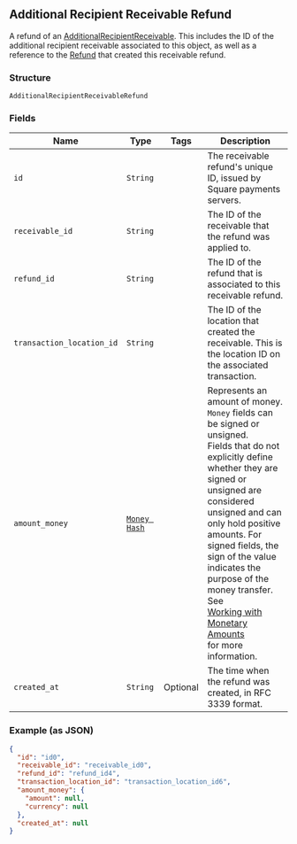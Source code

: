 ## Additional Recipient Receivable Refund

A refund of an [AdditionalRecipientReceivable](#type-additionalrecipientreceivable). This includes the ID of the additional recipient receivable associated to this object, as well as a reference to the [Refund](#type-refund) that created this receivable refund.

### Structure

`AdditionalRecipientReceivableRefund`

### Fields

| Name | Type | Tags | Description |
|  --- | --- | --- | --- |
| `id` | `String` |  | The receivable refund's unique ID, issued by Square payments servers. |
| `receivable_id` | `String` |  | The ID of the receivable that the refund was applied to. |
| `refund_id` | `String` |  | The ID of the refund that is associated to this receivable refund. |
| `transaction_location_id` | `String` |  | The ID of the location that created the receivable. This is the location ID on the associated transaction. |
| `amount_money` | [`Money Hash`](/doc/models/money.md) |  | Represents an amount of money. `Money` fields can be signed or unsigned.<br>Fields that do not explicitly define whether they are signed or unsigned are<br>considered unsigned and can only hold positive amounts. For signed fields, the<br>sign of the value indicates the purpose of the money transfer. See<br>[Working with Monetary Amounts](https://developer.squareup.com/docs/build-basics/working-with-monetary-amounts)<br>for more information. |
| `created_at` | `String` | Optional | The time when the refund was created, in RFC 3339 format. |

### Example (as JSON)

```json
{
  "id": "id0",
  "receivable_id": "receivable_id0",
  "refund_id": "refund_id4",
  "transaction_location_id": "transaction_location_id6",
  "amount_money": {
    "amount": null,
    "currency": null
  },
  "created_at": null
}
```

